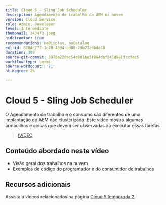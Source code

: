 ```yaml
---
title: Cloud 5 - Sling Job Scheduler
description: Agendamento de trabalho do AEM na nuvem
version: Cloud Service
role: Admin, Developer
level: Intermediate
thumbnail: 343473.jpeg
hidefromtoc: true
recommendations: noDisplay, noCatalog
exl-id: 8784d77f-1c70-4694-bd08-79b71adbda48
duration: 309
source-git-commit: 5976e220ac54e901be5f064dbf541d901fccfec5
workflow-type: tm+mt
source-wordcount: '71'
ht-degree: 2%

---
```


# Cloud 5 - Sling Job Scheduler

O Agendamento de trabalho e o consumo são diferentes de uma implantação do AEM não clusterizada. Este vídeo mostra algumas armadilhas e coisas que devem ser observadas ao executar essas tarefas.

>[!VIDEO](https://video.tv.adobe.com/v/343473?quality=12&learn=on)

## Conteúdo abordado neste vídeo

+ Visão geral dos trabalhos na nuvem
+ Exemplos de código do programador e do consumidor de trabalhos

## Recursos adicionais

Assista a vídeos relacionados na página [Cloud 5 temporada 2](../cloud5-season-2.md).
